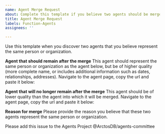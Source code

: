 ```yaml
---
name: Agent Merge Request
about: Complete this template if you believe two agents should be merged.
title: Agent Merge Request
labels: Function-Agents
assignees: ''

---
```


Use this template when you discover two agents that you believe represent the same person or organization.

**Agent that should remain after the merge**
This agent should represent the same person or organization as the agent below, but be of higher quality (more complete name, or includes additional information such as dates, relationships, addresses). Navigate to the agent page, copy the url and paste it below:


**Agent that will no longer remain after the merge**
This agent should be of lower quality than the agent into which it will be merged. Navigate to the agent page, copy the url and paste it below:


**Reason for merge**
Please provide the reason you believe that these two agents represent the same person or organization.


Please add this issue to the Agents Project
@ArctosDB/agents-committee
